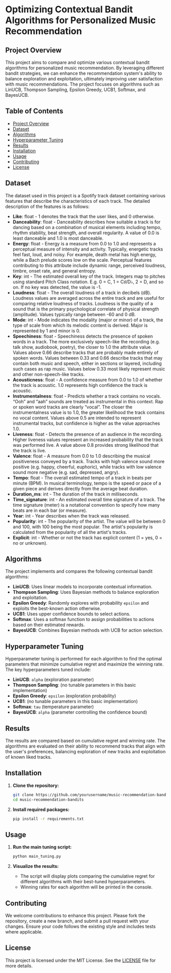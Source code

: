 # Optimizing Contextual Bandit Algorithms for Personalized Music Recommendation 

## Project Overview

This project aims to compare and optimize various contextual bandit algorithms for personalized music recommendation. By leveraging different bandit strategies, we can enhance the recommendation system's ability to balance exploration and exploitation, ultimately improving user satisfaction with music recommendations. The project focuses on algorithms such as LinUCB, Thompson Sampling, Epsilon Greedy, UCB1, Softmax, and BayesUCB.

## Table of Contents

- [Project Overview](#project-overview)
- [Dataset](#dataset)
- [Algorithms](#algorithms)
- [Hyperparameter Tuning](#hyperparameter-tuning)
- [Results](#results)
- [Installation](#installation)
- [Usage](#usage)
- [Contributing](#contributing)
- [License](#license)

## Dataset

The dataset used in this project is a Spotify track dataset containing various features that describe the characteristics of each track. The detailed description of the features is as follows:

- **Like**: float - 1 denotes the track that the user likes, and 0 otherwise.
- **Danceability**: float - Danceability describes how suitable a track is for dancing based on a combination of musical elements including tempo, rhythm stability, beat strength, and overall regularity. A value of 0.0 is least danceable and 1.0 is most danceable.
- **Energy**: float - Energy is a measure from 0.0 to 1.0 and represents a perceptual measure of intensity and activity. Typically, energetic tracks feel fast, loud, and noisy. For example, death metal has high energy, while a Bach prelude scores low on the scale. Perceptual features contributing to this attribute include dynamic range, perceived loudness, timbre, onset rate, and general entropy.
- **Key**: int - The estimated overall key of the track. Integers map to pitches using standard Pitch Class notation. E.g. 0 = C, 1 = C♯/D♭, 2 = D, and so on. If no key was detected, the value is -1.
- **Loudness**: float - The overall loudness of a track in decibels (dB). Loudness values are averaged across the entire track and are useful for comparing relative loudness of tracks. Loudness is the quality of a sound that is the primary psychological correlate of physical strength (amplitude). Values typically range between -60 and 0 dB.
- **Mode**: int - Mode indicates the modality (major or minor) of a track, the type of scale from which its melodic content is derived. Major is represented by 1 and minor is 0.
- **Speechiness**: float - Speechiness detects the presence of spoken words in a track. The more exclusively speech-like the recording (e.g. talk show, audiobook, poetry), the closer to 1.0 the attribute value. Values above 0.66 describe tracks that are probably made entirely of spoken words. Values between 0.33 and 0.66 describe tracks that may contain both music and speech, either in sections or layered, including such cases as rap music. Values below 0.33 most likely represent music and other non-speech-like tracks.
- **Acousticness**: float - A confidence measure from 0.0 to 1.0 of whether the track is acoustic. 1.0 represents high confidence the track is acoustic.
- **Instrumentalness**: float - Predicts whether a track contains no vocals. “Ooh” and “aah” sounds are treated as instrumental in this context. Rap or spoken word tracks are clearly “vocal”. The closer the instrumentalness value is to 1.0, the greater likelihood the track contains no vocal content. Values above 0.5 are intended to represent instrumental tracks, but confidence is higher as the value approaches 1.0.
- **Liveness**: float - Detects the presence of an audience in the recording. Higher liveness values represent an increased probability that the track was performed live. A value above 0.8 provides strong likelihood that the track is live.
- **Valence**: float - A measure from 0.0 to 1.0 describing the musical positiveness conveyed by a track. Tracks with high valence sound more positive (e.g. happy, cheerful, euphoric), while tracks with low valence sound more negative (e.g. sad, depressed, angry).
- **Tempo**: float - The overall estimated tempo of a track in beats per minute (BPM). In musical terminology, tempo is the speed or pace of a given piece and derives directly from the average beat duration.
- **Duration_ms**: int - The duration of the track in milliseconds.
- **Time_signature**: int - An estimated overall time signature of a track. The time signature (meter) is a notational convention to specify how many beats are in each bar (or measure).
- **Year**: int - Year describes when the track was released.
- **Popularity**: int - The popularity of the artist. The value will be between 0 and 100, with 100 being the most popular. The artist's popularity is calculated from the popularity of all the artist's tracks.
- **Explicit**: int - Whether or not the track has explicit content (1 = yes, 0 = no or unknown).

## Algorithms

The project implements and compares the following contextual bandit algorithms:

- **LinUCB**: Uses linear models to incorporate contextual information.
- **Thompson Sampling**: Uses Bayesian methods to balance exploration and exploitation.
- **Epsilon Greedy**: Randomly explores with probability `epsilon` and exploits the best-known action otherwise.
- **UCB1**: Uses upper confidence bounds to select actions.
- **Softmax**: Uses a softmax function to assign probabilities to actions based on their estimated rewards.
- **BayesUCB**: Combines Bayesian methods with UCB for action selection.

## Hyperparameter Tuning

Hyperparameter tuning is performed for each algorithm to find the optimal parameters that minimize cumulative regret and maximize the winning rate. The key hyperparameters tuned include:

- **LinUCB**: `alpha` (exploration parameter)
- **Thompson Sampling**: (no tunable parameters in this basic implementation)
- **Epsilon Greedy**: `epsilon` (exploration probability)
- **UCB1**: (no tunable parameters in this basic implementation)
- **Softmax**: `tau` (temperature parameter)
- **BayesUCB**: `alpha` (parameter controlling the confidence bound)

## Results

The results are compared based on cumulative regret and winning rate. The algorithms are evaluated on their ability to recommend tracks that align with the user's preferences, balancing exploration of new tracks and exploitation of known liked tracks.

## Installation

1. **Clone the repository:**
   ```bash
   git clone https://github.com/yourusername/music-recommendation-bandits.git
   cd music-recommendation-bandits
   ```

2. **Install required packages:**
   ```bash
   pip install -r requirements.txt
   ```

## Usage

1. **Run the main tuning script:**
   ```bash
   python main_tuning.py
   ```

2. **Visualize the results:**
   - The script will display plots comparing the cumulative regret for different algorithms with their best-tuned hyperparameters.
   - Winning rates for each algorithm will be printed in the console.

## Contributing

We welcome contributions to enhance this project. Please fork the repository, create a new branch, and submit a pull request with your changes. Ensure your code follows the existing style and includes tests where applicable.

## License

This project is licensed under the MIT License. See the [LICENSE](LICENSE) file for more details.
